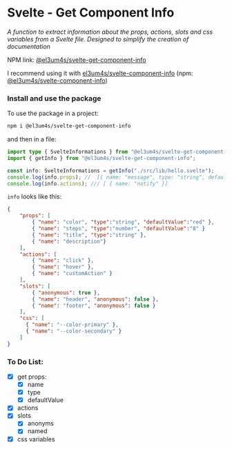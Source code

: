 # Svelte - Get Component Info

_A function to extract information about the props, actions, slots and css variables from a Svelte file. Designed to simplify the creation of documentation_

NPM link: [@el3um4s/svelte-get-component-info](https://www.npmjs.com/package/@el3um4s/svelte-get-component-info)

I recommend using it with [el3um4s/svelte-component-info](https://github.com/el3um4s/svelte-component-info) (npm: [@el3um4s/svelte-component-info](https://www.npmjs.com/package/@el3um4s/svelte-component-info))

### Install and use the package

To use the package in a project:

```bash
npm i @el3um4s/svelte-get-component-info
```

and then in a file:

```ts
import type { SvelteInformations } from "@el3um4s/svelte-get-component-info";
import { getInfo } from "@el3um4s/svelte-get-component-info";

const info: SvelteInformations = getInfo("./src/lib/hello.svelte");
console.log(info.props); //  [{ name: "message", type: "string", defaultValue: "Hello World" }]
console.log(info.actions); /// [ { name: "notify" }]
```

`info` looks like this:

```json
{
    "props": [
        { "name": "color", "type":"string", "defaultValue":"red" },
        { "name": "steps", "type":"number", "defaultValue":"8" }
        { "name": "title", "type":"string" },
        { "name": "description"}
    ],
    "actions": [
        { "name": "click" },
        { "name": "hover" },
        { "name": "customAction" }
    ],
    "slots": [
        { "anonymous": true },
        { "name": "header", "anonymous": false },
        { "name": "footer", "anonymous": false }
    ],
    "css": [
      { "name": "--color-primary" },
      { "name": "--color-secondary" }
    ]
}
```

### To Do List:

- [x] get props:
  - [x] name
  - [x] type
  - [x] defaultValue
- [x] actions
- [x] slots
  - [x] anonyms
  - [x] named
- [x] css variables
